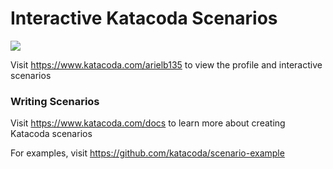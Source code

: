 # Interactive Katacoda Scenarios

[![](http://shields.katacoda.com/katacoda/arielb135/count.svg)](https://www.katacoda.com/arielb135 "Get your profile on Katacoda.com")

Visit https://www.katacoda.com/arielb135 to view the profile and interactive scenarios

### Writing Scenarios
Visit https://www.katacoda.com/docs to learn more about creating Katacoda scenarios

For examples, visit https://github.com/katacoda/scenario-example
